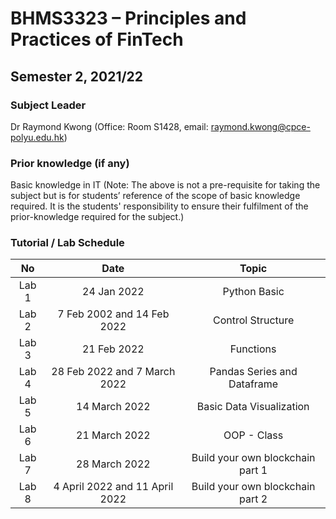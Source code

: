 # BHMS3323 – Principles and Practices of FinTech
## Semester 2, 2021/22

### Subject Leader
Dr Raymond Kwong (Office: Room S1428, email: raymond.kwong@cpce-polyu.edu.hk)

### Prior knowledge (if any)
Basic knowledge in IT
(Note: The above is not a pre-requisite for taking the subject but is for students’ reference of the scope of basic knowledge required.  It is the students' responsibility to ensure their fulfilment of the prior-knowledge required for the subject.)

### Tutorial / Lab Schedule

|No | Date |Topic |
|:-:|:-:|:-:|
|Lab 1| 24 Jan 2022 | Python Basic | 
|Lab 2| 7 Feb 2002 and 14 Feb 2022 |Control Structure | 
|Lab 3| 21 Feb 2022 |Functions | 
|Lab 4| 28 Feb 2022 and 7 March 2022 |Pandas Series and Dataframe | 
|Lab 5| 14 March 2022|Basic Data Visualization | 
|Lab 6| 21 March 2022|OOP - Class | 
|Lab 7| 28 March 2022|Build your own blockchain part 1 | 
|Lab 8| 4 April 2022 and 11 April 2022|Build your own blockchain part 2 | 

